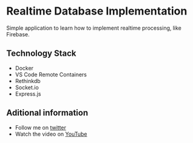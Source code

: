 # Realtime Database Implementation

Simple application to learn how to implement realtime processing, like Firebase.

## Technology Stack

- Docker
- VS Code Remote Containers
- Rethinkdb
- Socket.io
- Express.js

## Aditional information

- Follow me on [twitter](https://twitter.com/marluanguerrero)
- Watch the video on [YouTube](https://youtu.be/5owqG-Z9ROw)
